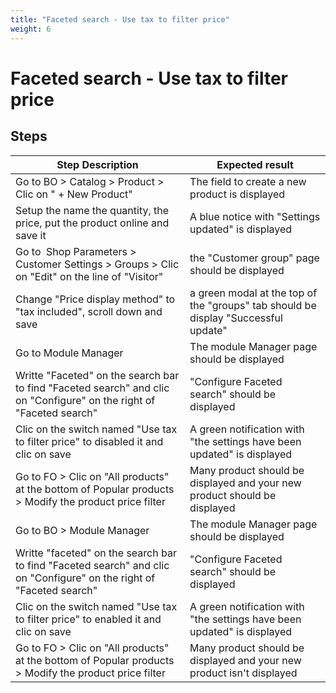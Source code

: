 ```yaml
---
title: "Faceted search - Use tax to filter price"
weight: 6
---
```


# Faceted search - Use tax to filter price
## Steps
| Step Description | Expected result |
| ----- | ----- |
| Go to BO > Catalog > Product > Clic on " + New Product" | The field to create a new product is displayed |
| Setup the name the quantity, the price, put the product online and save it | A blue notice with "Settings updated" is displayed |
| Go to  Shop Parameters > Customer Settings > Groups > Clic on "Edit" on the line of "Visitor" | the "Customer group" page should be displayed |
| Change "Price display method" to "tax included", scroll down and save | a green modal at the top of the "groups" tab should be display "Successful update" |
| Go to Module Manager | The module Manager page should be displayed |
| Writte "Faceted" on the search bar to find "Faceted search" and clic on "Configure" on the right of "Faceted search" | "Configure Faceted search" should be displayed |
| Clic on the switch named "Use tax to filter price" to disabled it and clic on save | A green notification with "the settings have been updated" is displayed |
| Go to FO > Clic on "All products" at the bottom of Popular products > Modify the product price filter | Many product should be displayed and your new product should be displayed |
| Go to BO > Module Manager | The module Manager page should be displayed |
| Writte "faceted" on the search bar to find "Faceted search" and clic on "Configure" on the right of "Faceted search" | "Configure Faceted search" should be displayed |
| Clic on the switch named "Use tax to filter price" to enabled it and clic on save | A green notification with "the settings have been updated" is displayed |
| Go to FO > Clic on "All products" at the bottom of Popular products > Modify the product price filter | Many product should be displayed and your new product isn't displayed |
